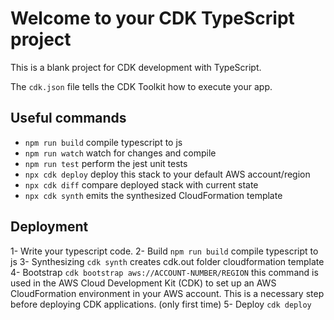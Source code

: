 # Welcome to your CDK TypeScript project

This is a blank project for CDK development with TypeScript.

The `cdk.json` file tells the CDK Toolkit how to execute your app.

## Useful commands

- `npm run build` compile typescript to js
- `npm run watch` watch for changes and compile
- `npm run test` perform the jest unit tests
- `npx cdk deploy` deploy this stack to your default AWS account/region
- `npx cdk diff` compare deployed stack with current state
- `npx cdk synth` emits the synthesized CloudFormation template

## Deployment

1- Write your typescript code.
2- Build `npm run build` compile typescript to js
3- Synthesizing `cdk synth` creates cdk.out folder cloudformation template
4- Bootstrap `cdk bootstrap aws://ACCOUNT-NUMBER/REGION` this command is used in the AWS Cloud Development Kit (CDK) to set up an AWS CloudFormation environment in your AWS account. This is a necessary step before deploying CDK applications. (only first time)
5- Deploy `cdk deploy`
